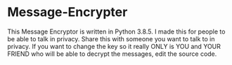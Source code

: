 # Message-Encrypter
This Message Encryptor is written in Python 3.8.5. I made this for people to be able to talk in privacy. Share this with someone you want to talk to in privacy. If you want to change the key so it really ONLY is YOU and YOUR FRIEND who will be able to decrypt the messages, edit the source code.
